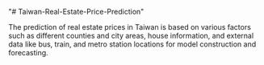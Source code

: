 "# Taiwan-Real-Estate-Price-Prediction" 

The prediction of real estate prices in Taiwan is based on various factors such as different counties and city areas, house information, and external data like bus, train, and metro station locations for model construction and forecasting.








